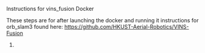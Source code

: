 Instructions for vins_fusion Docker

These steps are for after launching the docker and running it
instructions for orb_slam3 found here: https://github.com/HKUST-Aerial-Robotics/VINS-Fusion

1. 
